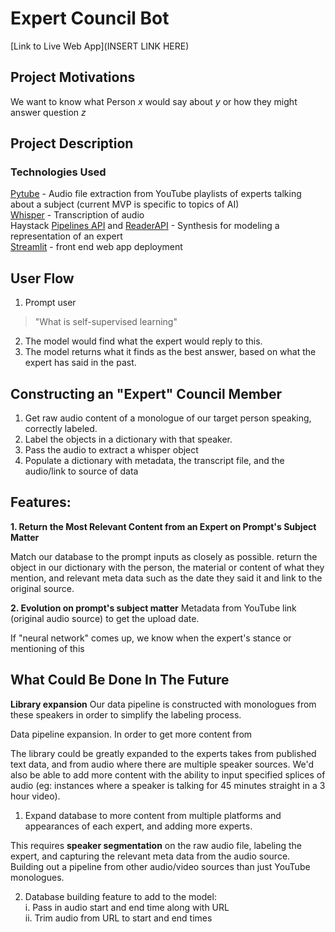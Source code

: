# Expert Council Bot

[Link to Live Web App](INSERT LINK HERE)

## Project Motivations

We want to know what Person _x_ would say about _y_ or how they might answer question _z_

## Project Description

### Technologies Used

[Pytube](https://pytube.io/en/latest/) - Audio file extraction from YouTube playlists of experts talking about a subject (current MVP is specific to topics of AI)<br>
[Whisper](https://huggingface.co/docs/transformers/model_doc/whisper) - Transcription of audio<br>
Haystack [Pipelines API](https://docs.haystack.deepset.ai/reference/pipelines-api) and [ReaderAPI](https://docs.haystack.deepset.ai/reference/reader-api) - Synthesis for modeling a representation of an expert<br>
[Streamlit](https://streamlit.io/) - front end web app deployment

## User Flow

1. Prompt user
> "What is self-supervised learning" 
2. The model would find what the expert would reply to this. 
3. The model returns what it finds as the best answer, based on what the expert has said in the past.

## Constructing an "Expert" Council Member
1. Get raw audio content of a monologue of our target person speaking, correctly labeled. 
2. Label the objects in a dictionary with that speaker. 
3. Pass the audio to extract a whisper object
4. Populate a dictionary with metadata, the transcript file, and the audio/link to source of data

## Features:

**1. Return the Most Relevant Content from an Expert on Prompt's Subject Matter**

Match our database to the prompt inputs as closely as possible. return the object in our dictionary with the person, the material or content of what they mention, and relevant meta data such as the date they said it and link to the original source. 

**2. Evolution on prompt's subject matter** 
Metadata from YouTube link (original audio source) to get the upload date. 

If "neural network" comes up, we know when the expert's stance or mentioning of this 


## What Could Be Done In The Future 

**Library expansion**
Our data pipeline is constructed with monologues from these speakers in order to simplify the labeling process.

Data pipeline expansion. 
In order to get more content from 

The library could be greatly expanded to the experts takes from published text data, and from audio where there are multiple speaker sources. We'd also be able to add more content with the ability to input specified splices of audio (eg: instances where a speaker is talking for 45 minutes straight in a 3 hour video).

1. Expand database to more content from multiple platforms and appearances of each expert, and adding more experts. 

This requires **speaker segmentation** on the raw audio file, labeling the expert, and capturing the relevant meta data from the audio source. 
Building out a pipeline from other audio/video sources than just YouTube monologues.

2. Database building feature to add to the model:<br> 
i. Pass in audio start and end time along with URL<br>
ii. Trim audio from URL to start and end times<br>


